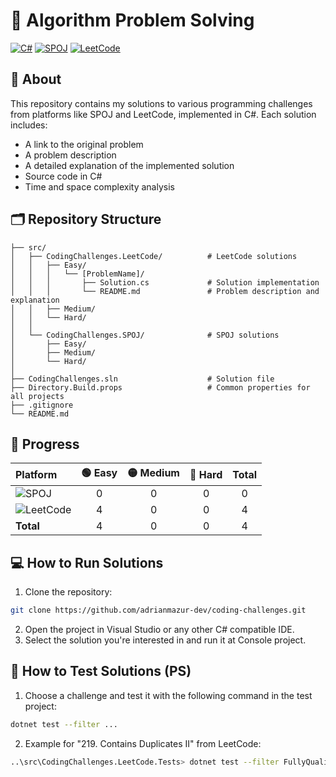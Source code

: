 # 🚀 Algorithm Problem Solving

[![C#](https://img.shields.io/badge/C%23-239120?style=for-the-badge&logo=c-sharp&logoColor=white)](https://docs.microsoft.com/en-us/dotnet/csharp/)
[![SPOJ](https://img.shields.io/badge/SPOJ-000000?style=for-the-badge&logo=spoj&logoColor=white)](https://www.spoj.com/)
[![LeetCode](https://img.shields.io/badge/LeetCode-FFA116?style=for-the-badge&logo=LeetCode&logoColor=black)](https://leetcode.com/)

## 📝 About

This repository contains my solutions to various programming challenges from platforms like SPOJ and LeetCode, implemented in C#. Each solution includes:
- A link to the original problem
- A problem description
- A detailed explanation of the implemented solution
- Source code in C#
- Time and space complexity analysis

## 🗂️ Repository Structure

```
├── src/
│   ├── CodingChallenges.LeetCode/          # LeetCode solutions
│   │   ├── Easy/
│   │   │   └── [ProblemName]/
│   │   │       ├── Solution.cs             # Solution implementation
│   │   │       └── README.md               # Problem description and explanation
│   │   ├── Medium/
│   │   └── Hard/
│   │
│   └── CodingChallenges.SPOJ/              # SPOJ solutions
│       ├── Easy/
│       ├── Medium/
│       └── Hard/
│
├── CodingChallenges.sln                    # Solution file
├── Directory.Build.props                   # Common properties for all projects
├── .gitignore
└── README.md
```

## 🎯 Progress

| Platform | 🟢 Easy | 🟡 Medium | 🔴 Hard | Total |
|:---------|:-------:|:---------:|:-------:|:-----:|
| ![SPOJ](https://img.shields.io/badge/SPOJ-000000?style=flat-square&logo=spoj&logoColor=white) | 0 | 0 | 0 | 0 |
| ![LeetCode](https://img.shields.io/badge/LeetCode-FFA116?style=flat-square&logo=leetcode&logoColor=white) | 4 | 0 | 0 | 4 |
| **Total** | 4 | 0 | 0 | 4 |

## 💻 How to Run Solutions

1. Clone the repository:
```bash
git clone https://github.com/adrianmazur-dev/coding-challenges.git
```
2. Open the project in Visual Studio or any other C# compatible IDE.
3. Select the solution you're interested in and run it at Console project.

## 🧪 How to Test Solutions (PS)

1. Choose a challenge and test it with the following command in the test project:
```bash
dotnet test --filter ...
```
2. Example for "219. Contains Duplicates II" from LeetCode:
```bash
..\src\CodingChallenges.LeetCode.Tests> dotnet test --filter FullyQualifiedName~CodingChallenges.LeetCode.Tests.Easy._219.SolutionTests
```